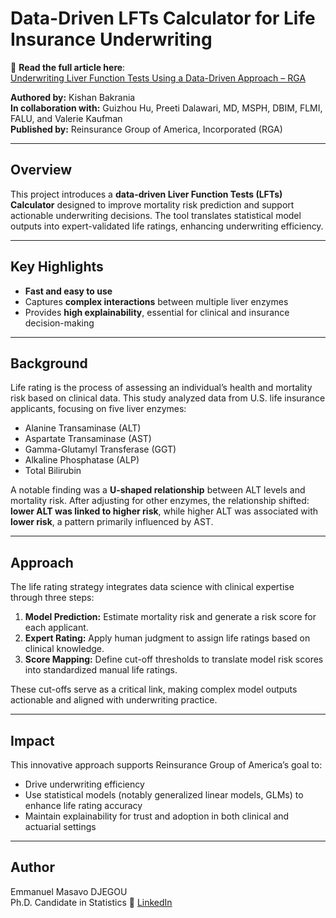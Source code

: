 # Data-Driven LFTs Calculator for Life Insurance Underwriting

🔗 **Read the full article here**:  
[Underwriting Liver Function Tests Using a Data-Driven Approach – RGA](https://www.rgare.com/knowledge-center/article/underwriting-liver-function-tests-using-a-data-driven-approach?utm_source=stakeholder_social&utm_medium=linkedin&utm_campaign=liver_calculator_060925)

**Authored by:** Kishan Bakrania  
**In collaboration with:** Guizhou Hu, Preeti Dalawari, MD, MSPH, DBIM, FLMI, FALU, and Valerie Kaufman  
**Published by:** Reinsurance Group of America, Incorporated (RGA)

---

## Overview

This project introduces a **data-driven Liver Function Tests (LFTs) Calculator** designed to improve mortality risk prediction and support actionable underwriting decisions. The tool translates statistical model outputs into expert-validated life ratings, enhancing underwriting efficiency.

---

## Key Highlights

- **Fast and easy to use**  
- Captures **complex interactions** between multiple liver enzymes  
- Provides **high explainability**, essential for clinical and insurance decision-making

---

## Background

Life rating is the process of assessing an individual’s health and mortality risk based on clinical data. This study analyzed data from U.S. life insurance applicants, focusing on five liver enzymes:

- Alanine Transaminase (ALT)  
- Aspartate Transaminase (AST)  
- Gamma-Glutamyl Transferase (GGT)  
- Alkaline Phosphatase (ALP)  
- Total Bilirubin

A notable finding was a **U-shaped relationship** between ALT levels and mortality risk. After adjusting for other enzymes, the relationship shifted: **lower ALT was linked to higher risk**, while higher ALT was associated with **lower risk**, a pattern primarily influenced by AST.

---

## Approach

The life rating strategy integrates data science with clinical expertise through three steps:

1. **Model Prediction:** Estimate mortality risk and generate a risk score for each applicant.  
2. **Expert Rating:** Apply human judgment to assign life ratings based on clinical knowledge.  
3. **Score Mapping:** Define cut-off thresholds to translate model risk scores into standardized manual life ratings.

These cut-offs serve as a critical link, making complex model outputs actionable and aligned with underwriting practice.

---

## Impact

This innovative approach supports Reinsurance Group of America’s goal to:

- Drive underwriting efficiency  
- Use statistical models (notably generalized linear models, GLMs) to enhance life rating accuracy  
- Maintain explainability for trust and adoption in both clinical and actuarial settings

---

## Author

Emmanuel Masavo DJEGOU  
Ph.D. Candidate in Statistics
🔗 [LinkedIn](https://www.linkedin.com/in/emmanuel-djegou)
